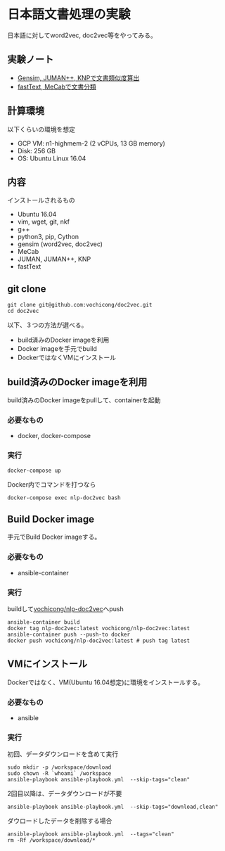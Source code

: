 # 日本語文書処理の実験

日本語に対してword2vec, doc2vec等をやってみる。

## 実験ノート

- [Gensim, JUMAN++, KNPで文書類似度算出](notebooks/Gensim.ipynb)
- [fastText, MeCabで文書分類](notebooks/fastText.ipynb)

## 計算環境

以下くらいの環境を想定

- GCP VM: n1-highmem-2 (2 vCPUs, 13 GB memory)
- Disk: 256 GB
- OS: Ubuntu Linux 16.04

## 内容

インストールされるもの

- Ubuntu 16.04
- vim, wget, git, nkf
- g++
- python3, pip, Cython
- gensim (word2vec, doc2vec)
- MeCab
- JUMAN, JUMAN++, KNP
- fastText

## git clone

    git clone git@github.com:vochicong/doc2vec.git
    cd doc2vec

以下、３つの方法が選べる。

- build済みのDocker imageを利用
- Docker imageを手元でbuild
- DockerではなくVMにインストール

## build済みのDocker imageを利用

build済みのDocker imageをpullして、containerを起動

### 必要なもの

- docker, docker-compose

### 実行

    docker-compose up

Docker内でコマンドを打つなら

    docker-compose exec nlp-doc2vec bash

## Build Docker image

手元でBuild Docker imageする。

### 必要なもの

- ansible-container

### 実行

buildして[vochicong/nlp-doc2vec](https://hub.docker.com/r/vochicong/nlp-doc2vec/)へpush

    ansible-container build
    docker tag nlp-doc2vec:latest vochicong/nlp-doc2vec:latest
    ansible-container push --push-to docker
    docker push vochicong/nlp-doc2vec:latest # push tag latest

## VMにインストール

Dockerではなく、VM(Ubuntu 16.04想定)に環境をインストールする。

### 必要なもの

- ansible

### 実行

初回、データダウンロードを含めて実行

    sudo mkdir -p /workspace/download
    sudo chown -R `whoami` /workspace
    ansible-playbook ansible-playbook.yml  --skip-tags="clean"

2回目以降は、データダウンロードが不要

    ansible-playbook ansible-playbook.yml  --skip-tags="download,clean"

ダウロードしたデータを削除する場合

    ansible-playbook ansible-playbook.yml  --tags="clean"
    rm -Rf /workspace/download/*
